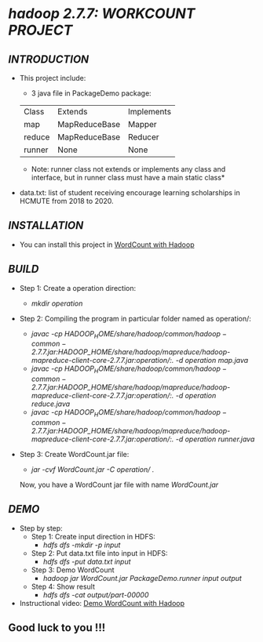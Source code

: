 # ***hadoop 2.7.7: WORKCOUNT PROJECT***

## ***INTRODUCTION***
* This project include:
    * 3 java file in PackageDemo package:
    <table>

    <tr>
        <td>Class</td>
        <td>Extends</td>
        <td>Implements</td>
    </tr>
    <tr>
        <td>map</td>
        <td>MapReduceBase</td>
        <td>Mapper</td>
    </tr>
    <tr>
        <td>reduce</td>
        <td>MapReduceBase</td>
        <td>Reducer</td>
    </tr>
    <tr>
        <td>runner</td>
        <td>None</td>
        <td>None</td>
    </tr>
   </table>
   
    * Note: runner class not extends or implements any class and interface, but in runner class must have a main static class*
  
 * data.txt: list of student receiving encourage learning scholarships in HCMUTE from 2018 to 2020.


## ***INSTALLATION***

* You can install this project in [WordCount with Hadoop](https://github.com/ThadaPhan/WordCount-with-Hadoop.git)

## ***BUILD***

* Step 1: Create a operation direction:
  * *mkdir operation*
* Step 2: Compiling the program in particular folder named as operation/:
  * *javac -cp $HADOOP_HOME/share/hadoop/common/hadoop-common-2.7.7.jar:$HADOOP_HOME/share/hadoop/mapreduce/hadoop-mapreduce-client-core-2.7.7.jar:operation/:. -d operation map.java*
  * *javac -cp $HADOOP_HOME/share/hadoop/common/hadoop-common-2.7.7.jar:$HADOOP_HOME/share/hadoop/mapreduce/hadoop-mapreduce-client-core-2.7.7.jar:operation/:. -d operation reduce.java*
  * *javac -cp $HADOOP_HOME/share/hadoop/common/hadoop-common-2.7.7.jar:$HADOOP_HOME/share/hadoop/mapreduce/hadoop-mapreduce-client-core-2.7.7.jar:operation/:. -d operation runner.java*
* Step 3: Create WordCount.jar file:
  * *jar -cvf WordCount.jar -C operation/ .*

  Now, you have a WordCount jar file with name *WordCount.jar*

## ***DEMO***

* Step by step:
  * Step 1: Create input direction in HDFS:
    * *hdfs dfs -mkdir -p input*
  * Step 2: Put data.txt file into input in HDFS:
    * *hdfs dfs -put data.txt input*
  * Step 3: Demo WordCount
    * *hadoop jar WordCount.jar PackageDemo.runner input output*
  * Step 4: Show result
    * *hdfs dfs -cat output/part-00000*
* Instructional video: [Demo WordCount with Hadoop](youtu.be/dN8gNwBmy34)
## Good luck to you !!!
